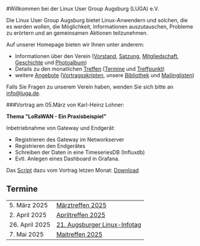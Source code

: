 #Willkommen bei der Linux User Group Augsburg (LUGA) e.V.

Die Linux User Group Augsburg bietet Linux-Anwendern und solchen, die es werden wollen, die Möglichkeit, Informationen auszutauschen, Probleme zu erörtern und an gemeinsamen Aktionen teilzunehmen.

Auf unserer Homepage bieten wir Ihnen unter anderem:

* Informationen über den Verein ([Vorstand](/Wir_ueber_uns/Kontakte/), 
[Satzung](/Wir_ueber_uns/Satzung/), [Mitgliedschaft](/Wir_ueber_uns/Mitgliedschaft/), 
[Geschichte](/Wir_ueber_uns/Geschichte/) und [Photoalbum](/Wir_ueber_uns/Album/))
* Details zu den monatlichen [Treffen](/Treffen/) ([Termine](/Treffen/Termine/) und 
[Treffpunkt](/Treffen/Treffpunkt/))
* weitere [Angebote](/Angebote/) ([Vortragsskripten](/Angebote/Vortraege/),
unsere [Bibliothek](/Angebote/Bibliothek/) und [Mailinglisten](/Angebote/Mailinglisten/))

Falls Sie Fragen zu unserem Verein haben, wenden Sie sich bitte an info@luga.de.

###Vortrag am 05.März von Karl-Heinz Lohner:

**Thema "LoRaWAN - Ein Praxisbeispiel"**

Inbetriebnahme von Gateway und Endgerät:

- Registrieren des Gateway im Networkserver
- Registrieren den Endgerätes
- Schreiben der Daten in eine TimeseriesDB (Influxdb)
- Evtl. Anlegen eines Dashboard in Grafana.

Das [Script](/download/Vortraege/Lorawan.pdf) dazu vom Vortrag letzen Monat: [Download](/download/Vortraege/Lorawan.pdf)

## Termine

|||
|-|-|
|5. März 2025|[Märztreffen 2025](/Treffen/Termine/03_2025/)|Vortrag: LoRaWAN - Ein Praxisbeispiel|
|2. April 2025|[Apriltreffen 2025](/Treffen/Termine/04_2025/)|
|26. April 2025|[21. Augsburger Linux-Infotag](/static/LIT-2025/)|
|7. Mai 2025|[Maitreffen 2025](/Treffen/Termine/05_2025/)|